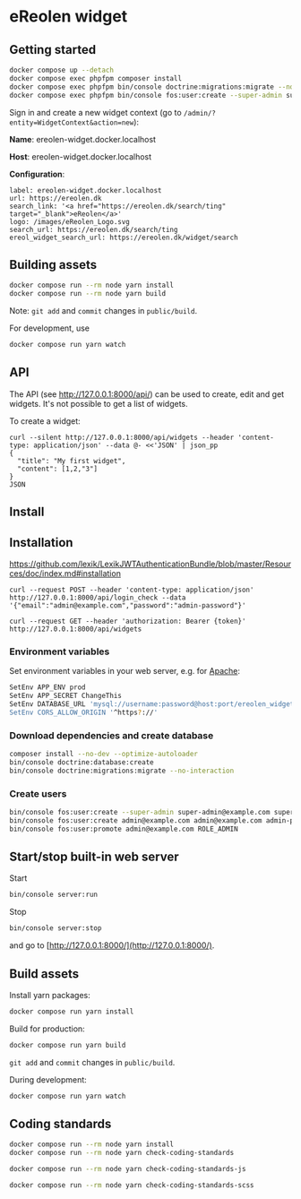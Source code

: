 # eReolen widget

## Getting started

```sh
docker compose up --detach
docker compose exec phpfpm composer install
docker compose exec phpfpm bin/console doctrine:migrations:migrate --no-interaction
docker compose exec phpfpm bin/console fos:user:create --super-admin super-admin@example.com super-admin@example.com super-admin-password
```

Sign in and create a new widget context (go to `/admin/?entity=WidgetContext&action=new`):

**Name**: ereolen-widget.docker.localhost

**Host**: ereolen-widget.docker.localhost

**Configuration**:
```
label: ereolen-widget.docker.localhost
url: https://ereolen.dk
search_link: '<a href="https://ereolen.dk/search/ting" target="_blank">eReolen</a>'
logo: /images/eReolen_Logo.svg
search_url: https://ereolen.dk/search/ting
ereol_widget_search_url: https://ereolen.dk/widget/search
```

## Building assets

```sh
docker compose run --rm node yarn install
docker compose run --rm node yarn build
```

Note: `git add` and `commit` changes in `public/build`.

For development, use
```sh
docker compose run yarn watch
```

## API

The API (see http://127.0.0.1:8000/api/) can be used to create, edit
and get widgets. It's not possible to get a list of widgets.

To create a widget:

```
curl --silent http://127.0.0.1:8000/api/widgets --header 'content-type: application/json' --data @- <<'JSON' | json_pp
{
  "title": "My first widget",
  "content": [1,2,"3"]
}
JSON
```

## Install

## Installation

https://github.com/lexik/LexikJWTAuthenticationBundle/blob/master/Resources/doc/index.md#installation

```
curl --request POST --header 'content-type: application/json' http://127.0.0.1:8000/api/login_check --data '{"email":"admin@example.com","password":"admin-password"}'
```

```
curl --request GET --header 'authorization: Bearer {token}' http://127.0.0.1:8000/api/widgets
```

### Environment variables

Set environment variables in your web server, e.g. for [Apache](https://httpd.apache.org/docs/2.4/mod/mod_env.html#setenv):

```sh
SetEnv APP_ENV prod
SetEnv APP_SECRET ChangeThis
SetEnv DATABASE_URL 'mysql://username:password@host:port/ereolen_widget
SetEnv CORS_ALLOW_ORIGIN '^https?://'
```

### Download dependencies and create database

```sh
composer install --no-dev --optimize-autoloader
bin/console doctrine:database:create
bin/console doctrine:migrations:migrate --no-interaction
```

### Create users

```sh
bin/console fos:user:create --super-admin super-admin@example.com super-admin@example.com super-admin-password
bin/console fos:user:create admin@example.com admin@example.com admin-password
bin/console fos:user:promote admin@example.com ROLE_ADMIN
```

## Start/stop built-in web server

Start

```sh
bin/console server:run
```

Stop

```sh
bin/console server:stop
```

and go to [http://127.0.0.1:8000/](http://127.0.0.1:8000/).

## Build assets

Install yarn packages:

```sh
docker compose run yarn install
```

Build for production:

```sh
docker compose run yarn build
```

`git add` and `commit` changes in `public/build`.

During development:

```sh
docker compose run yarn watch
```

## Coding standards

```sh
docker compose run --rm node yarn install
docker compose run --rm node yarn check-coding-standards
```

```sh
docker compose run --rm node yarn check-coding-standards-js
```

```sh
docker compose run --rm node yarn check-coding-standards-scss
```
